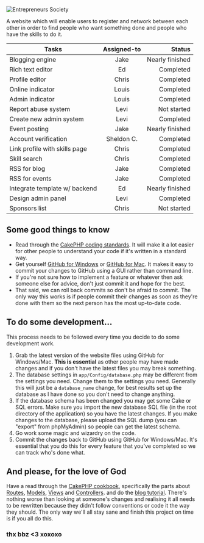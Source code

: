 ![Entrepreneurs Society](http://i.imgur.com/LXQq5eK.png)

A website which will enable users to register and network between each other in order to find people who want something done and people who have the skills to do it.

| Tasks                         | Assigned-to | Status          |
| ------------------------------|:-----------:|----------------:|
| Blogging engine               | Jake        | Nearly finished |
| Rich text editor              | Ed          | Completed       |
| Profile editor                | Chris       | Completed       |
| Online indicator              | Louis       | Completed       |
| Admin indicator               | Louis       | Completed       |
| Report abuse system           | Levi        | Not started     |
| Create new admin system       | Levi        | Completed       |
| Event posting                 | Jake        | Nearly finished |
| Account verification          | Sheldon C.  | Completed       |
| Link profile with skills page | Chris       | Completed       |
| Skill search                  | Chris       | Completed       |
| RSS for blog                  | Jake        | Completed       |
| RSS for events                | Jake        | Completed       |
| Integrate template w/ backend | Ed          | Nearly finished |
| Design admin panel            | Levi        | Completed       |
| Sponsors list                 | Chris       | Not started     |


Some good things to know
----------------
- Read through the [CakePHP coding standards](http://book.cakephp.org/2.0/en/contributing/cakephp-coding-conventions.html). It will make it a lot easier for other people to understand your code if it's written in a standard way.
- Get yourself [GitHub for Windows](http://windows.github.com/) or [GitHub for Mac](http://mac.github.com/). It makes it easy to commit your changes to GitHub using a GUI rather than command line.
- If you're not sure how to implement a feature or whatever then ask someone else for advice, don't just commit it and hope for the best.
- That said, we can roll back commits so don't be afraid to commit. The only way this works is if people commit their changes as soon as they're done with them so the next person has the most up-to-date code.

To do some development...
----------------
This process needs to be followed every time you decide to do some development work.

1. Grab the latest version of the website files using GitHub for Windows/Mac. **This is essential** as other people may have made changes and if you don't have the latest files you may break something.
2. The database settings in `app/Config/database.php` may be different from the settings you need. Change them to the settings you need. Generally this will just be a `database_name` change, for best results set up the database as I have done so you don't need to change anything.
3. If the database schema has been changed you may get some Cake or SQL errors. Make sure you import the new database SQL file (in the root directory of the application) so you have the latest changes. If you make changes to the database, please upload the SQL dump (you can "export" from phpMyAdmin) so people can get the latest schema.
4. Go work some magic and wizardry on the code.
5. Commit the changes back to GitHub using GitHub for Windows/Mac. It's essential that you do this for every feature that you've completed so we can track who's done what.

And please, for the love of God
----------------
Have a read through the [CakePHP cookbook](http://book.cakephp.org/2.0/en/index.html), specifically the parts about [Routes](http://book.cakephp.org/2.0/en/development/routing.html), [Models](http://book.cakephp.org/2.0/en/models.html), [Views](http://book.cakephp.org/2.0/en/views.html) and [Controllers](http://book.cakephp.org/2.0/en/controllers.html). and do the [blog tutorial](http://book.cakephp.org/2.0/en/tutorials-and-examples/blog/blog.html). There's nothing worse than looking at someone's changes and realising it all needs to be rewritten because they didn't follow conventions or code it the way they should. The only way we'll all stay sane and finish this project on time is if you all do this.

### thx bbz <3 xoxoxo ###
